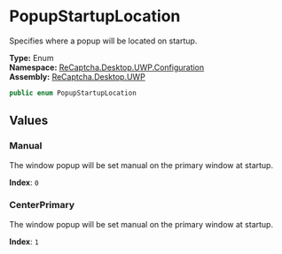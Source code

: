 # PopupStartupLocation
Specifies where a popup will be located on startup.

**Type:** Enum
<br />
**Namespace:** [ReCaptcha.Desktop.UWP.Configuration](/ReCaptcha.Desktop/reference/recaptcha.desktop.uwp/configuration/)
<br />
**Assembly:** [ReCaptcha.Desktop.UWP](/ReCaptcha.Desktop/reference/recaptcha.desktop.uwp/)

```cs
public enum PopupStartupLocation
```

## Values

### Manual
The window popup will be set manual on the primary window at startup.

**Index**: `0`

### CenterPrimary
The window popup will be set manual on the primary window at startup.

**Index**: `1`
